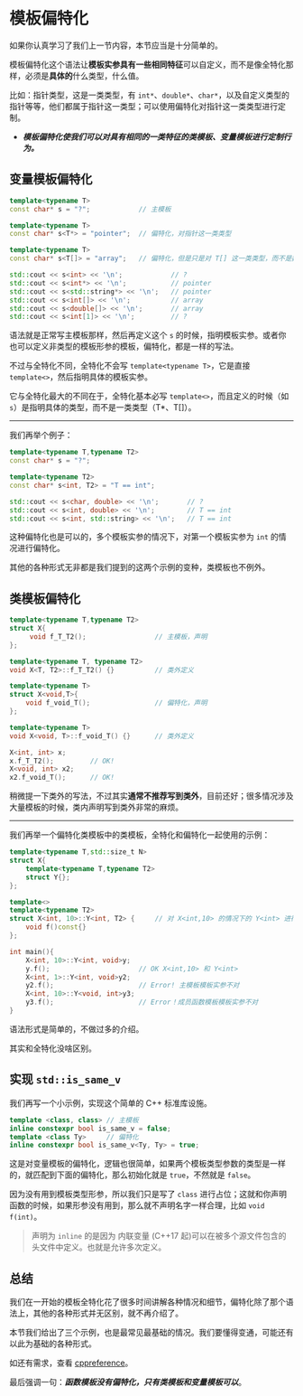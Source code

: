 # 模板偏特化

如果你认真学习了我们上一节内容，本节应当是十分简单的。

模板偏特化这个语法让**模板实参具有一些相同特征**可以自定义，而不是像全特化那样，必须是**具体的**什么类型，什么值。

比如：指针类型，这是一类类型，有 `int*`、`double*`、`char*`，以及自定义类型的指针等等，他们都属于指针这一类型；可以使用偏特化对指针这一类类型进行定制。

- ***模板偏特化使我们可以对具有相同的一类特征的类模板、变量模板进行定制行为。***

## 变量模板偏特化

```cpp
template<typename T>
const char* s = "?";            // 主模板

template<typename T>
const char* s<T*> = "pointer";  // 偏特化，对指针这一类类型

template<typename T>
const char* s<T[]> = "array";   // 偏特化，但是只是对 T[] 这一类类型，而不是数组类型，因为 int[] 和 int[N] 不是一个类型

std::cout << s<int> << '\n';            // ?
std::cout << s<int*> << '\n';           // pointer
std::cout << s<std::string*> << '\n';   // pointer
std::cout << s<int[]> << '\n';          // array
std::cout << s<double[]> << '\n';       // array
std::cout << s<int[1]> << '\n';         // ?
```

语法就是正常写主模板那样，然后再定义这个 `s` 的时候，指明模板实参。或者你也可以定义非类型的模板形参的模板，偏特化，都是一样的写法。

不过与全特化不同，全特化不会写 `template<typename T>`，它是直接 `template<>`，然后指明具体的模板实参。

它与全特化最大的不同在于，全特化基本必写 `template<>`，而且定义的时候（如 `s`）是指明具体的类型，而不是一类类型（T*、T[]）。

---

我们再举个例子：

```cpp
template<typename T,typename T2>
const char* s = "?";

template<typename T2>
const char* s<int, T2> = "T == int";

std::cout << s<char, double> << '\n';       // ?
std::cout << s<int, double> << '\n';        // T == int
std::cout << s<int, std::string> << '\n';   // T == int
```

这种偏特化也是可以的，多个模板实参的情况下，对第一个模板实参为 `int` 的情况进行偏特化。

其他的各种形式无非都是我们提到的这两个示例的变种，类模板也不例外。

## 类模板偏特化
```cpp
template<typename T,typename T2>
struct X{
     void f_T_T2();                 // 主模板，声明
};

template<typename T, typename T2>
void X<T, T2>::f_T_T2() {}          // 类外定义

template<typename T>
struct X<void,T>{
    void f_void_T();                // 偏特化，声明
};

template<typename T>
void X<void, T>::f_void_T() {}      // 类外定义

X<int, int> x;
x.f_T_T2();         // OK!
X<void, int> x2;
x2.f_void_T();      // OK!
```

稍微提一下类外的写法，不过其实**通常不推荐写到类外**，目前还好；很多情况涉及大量模板的时候，类内声明写到类外非常的麻烦。

---

我们再举一个偏特化类模板中的类模板，全特化和偏特化一起使用的示例：

```cpp
template<typename T,std::size_t N>
struct X{
    template<typename T,typename T2>
    struct Y{};
};

template<>
template<typename T2>
struct X<int, 10>::Y<int, T2> {     // 对 X<int,10> 的情况下的 Y<int> 进行偏特化
    void f()const{}
};

int main(){
    X<int, 10>::Y<int, void>y;
    y.f();                      // OK X<int,10> 和 Y<int> 
    X<int, 1>::Y<int, void>y2;
    y2.f();                     // Error! 主模板模板实参不对
    X<int, 10>::Y<void, int>y3;
    y3.f();                     // Error！成员函数模板模板实参不对
}
```

语法形式是简单的，不做过多的介绍。

其实和全特化没啥区别。

## 实现 `std::is_same_v`

我们再写一个小示例，实现这个简单的 C++ 标准库设施。

```cpp
template <class, class> // 主模板
inline constexpr bool is_same_v = false; 
template <class Ty>     // 偏特化
inline constexpr bool is_same_v<Ty, Ty> = true;
```

这是对变量模板的偏特化，逻辑也很简单，如果两个模板类型参数的类型是一样的，就匹配到下面的偏特化，那么初始化就是 `true`，不然就是 `false`。

因为没有用到模板类型形参，所以我们只是写了 `class` 进行占位；这就和你声明函数的时候，如果形参没有用到，那么就不声明名字一样合理，比如 `void f(int)`。

> 声明为 `inline` 的是因为 内联变量 (C++17 起)可以在被多个源文件包含的头文件中定义。也就是允许多次定义。

## 总结

我们在一开始的模板全特化花了很多时间讲解各种情况和细节，偏特化除了那个语法上，其他的各种形式并无区别，就不再介绍了。

本节我们给出了三个示例，也是最常见最基础的情况。我们要懂得变通，可能还有以此为基础的各种形式。

如还有需求，查看 [cppreference](https://zh.cppreference.com/w/cpp/language/partial_specialization)。

最后强调一句：***函数模板没有偏特化，只有类模板和变量模板可以***。